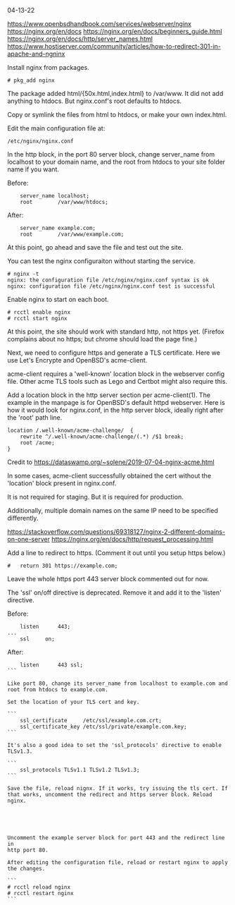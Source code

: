 04-13-22

https://www.openbsdhandbook.com/services/webserver/nginx
https://nginx.org/en/docs
https://nginx.org/en/docs/beginners_guide.html
https://nginx.org/en/docs/http/server_names.html
https://www.hostiserver.com/community/articles/how-to-redirect-301-in-apache-and-ngninx

Install nginx from packages.

```
# pkg_add nginx
```

The package added html/{50x.html,index.html} to /var/www. It did not add
anything to htdocs. But nginx.conf's root defaults to htdocs.

Copy or symlink the files from html to htdocs, or make your own index.html.


Edit the main configuration file at:

```
/etc/nginx/nginx.conf
```

In the http block, in the port 80 server block, change server_name from
localhost to your domain name, and the root from htdocs to your site
folder name if you want.

Before:
```
	server_name	localhost;
	root		/var/www/htdocs;
```

After:
```
	server_name	example.com;
	root		/var/www/example.com;
```

At this point, go ahead and save the file and test out the site. 


You can test the nginx configuraiton without starting the service.

```
# nginx -t
nginx: the configuration file /etc/nginx/nginx.conf syntax is ok
nginx: configuration file /etc/nginx/nginx.conf test is successful
```

Enable nginx to start on each boot.

```
# rcctl enable nginx
# rcctl start nginx
```

At this point, the site should work with standard http, not https yet. 
(Firefox complains about no https; but chrome should load the page fine.)


Next, we need to configure https and generate a TLS certificate. Here we
use Let's Encrypte and OpenBSD's acme-client.

acme-client requires a 'well-known' location block in the webserver
config file. Other acme TLS tools such as Lego and Certbot might also
require this.

Add a location block in the http server section per acme-client(1). The
example in the manpage is for OpenBSD's default httpd webserver. Here is
how it would look for nginx.conf, in the http server block, ideally
right after the 'root' path line.

```
location /.well-known/acme-challenge/  {
    rewrite ^/.well-known/acme-challenge/(.*) /$1 break;
    root /acme;
}
```

Credit to <https://dataswamp.org/~solene/2019-07-04-nginx-acme.html>

In some cases, acme-client successfully obtained the cert without the
'location' block present in nginx.conf.





It is not required for staging. But it is required for production.


Additionally, multiple domain names on the same IP need to be specified
differently.

<https://stackoverflow.com/questions/69318127/nginx-2-different-domains-on-one-server>
<https://nginx.org/en/docs/http/request_processing.html>






Add a line to redirect to https. (Comment it out until you setup https below.)

```
#	return 301 https://example.com;
```

Leave the whole https port 443 server block commented out for now.


The 'ssl' on/off directive is deprecated. Remove it and add it to the
'listen' directive.

Before:
```
	listen		443;
...
	ssl		on;
```

After:
````
	listen		443 ssl;
```

Like port 80, change its server_name from localhost to example.com and
root from htdocs to example.com.

Set the location of your TLS cert and key.

```
	ssl_certificate		/etc/ssl/example.com.crt;
	ssl_certificate_key	/etc/ssl/private/example.com.key;
```

It's also a good idea to set the 'ssl_protocols' directive to enable TLSv1.3.

```
	ssl_protocols TLSv1.1 TLSv1.2 TLSv1.3;
```

Save the file, reload nignx. If it works, try issuing the tls cert. If
that works, uncomment the redirect and https server block. Reload nginx.





Uncomment the example server block for port 443 and the redirect line in
http port 80.

After editing the configuration file, reload or restart nginx to apply
the changes.

```
# rcctl reload nginx
# rcctl restart nginx
```

